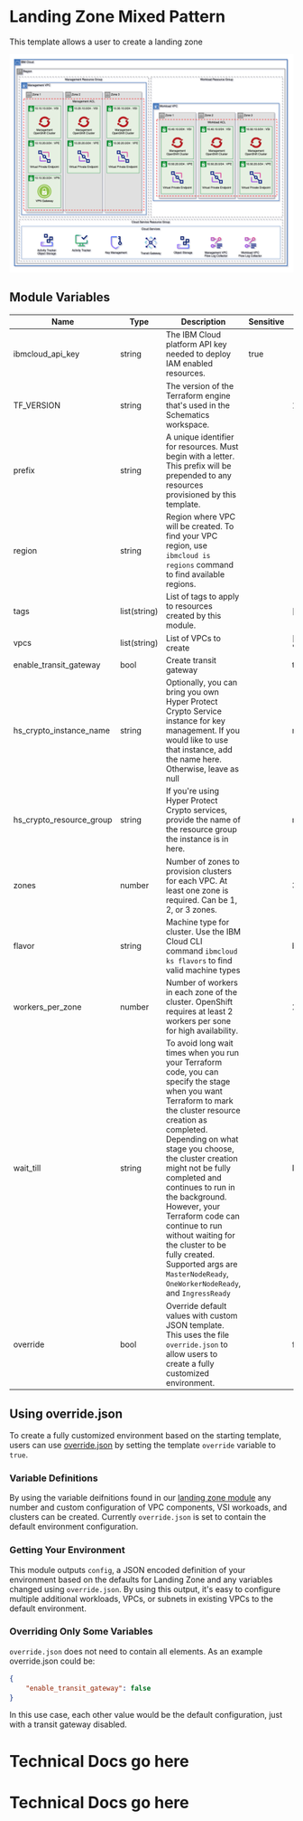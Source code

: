 # Landing Zone Mixed Pattern 

This template allows a user to create a landing zone

![roks](../../.docs/images/roks.png)

## Module Variables

Name                     | Type         | Description                                                                                                                                                                                                                                                                                                                                                                                                                                                                         | Sensitive | Default
------------------------ | ------------ | ----------------------------------------------------------------------------------------------------------------------------------------------------------------------------------------------------------------------------------------------------------------------------------------------------------------------------------------------------------------------------------------------------------------------------------------------------------------------------------- | --------- | --------------------------
ibmcloud_api_key         | string       | The IBM Cloud platform API key needed to deploy IAM enabled resources.                                                                                                                                                                                                                                                                                                                                                                                                              | true      | 
TF_VERSION               | string       | The version of the Terraform engine that's used in the Schematics workspace.                                                                                                                                                                                                                                                                                                                                                                                                        |           | 1.0
prefix                   | string       | A unique identifier for resources. Must begin with a letter. This prefix will be prepended to any resources provisioned by this template.                                                                                                                                                                                                                                                                                                                                           |           | 
region                   | string       | Region where VPC will be created. To find your VPC region, use `ibmcloud is regions` command to find available regions.                                                                                                                                                                                                                                                                                                                                                             |           | 
tags                     | list(string) | List of tags to apply to resources created by this module.                                                                                                                                                                                                                                                                                                                                                                                                                          |           | []
vpcs                     | list(string) | List of VPCs to create                                                                                                                                                                                                                                                                                                                                                                                                                                                              |           | ["management", "workload"]
enable_transit_gateway   | bool         | Create transit gateway                                                                                                                                                                                                                                                                                                                                                                                                                                                              |           | true
hs_crypto_instance_name  | string       | Optionally, you can bring you own Hyper Protect Crypto Service instance for key management. If you would like to use that instance, add the name here. Otherwise, leave as null                                                                                                                                                                                                                                                                                                     |           | null
hs_crypto_resource_group | string       | If you're using Hyper Protect Crypto services, provide the name of the resource group the instance is in here.                                                                                                                                                                                                                                                                                                                                                                      |           | null
zones                    | number       | Number of zones to provision clusters for each VPC. At least one zone is required. Can be 1, 2, or 3 zones.                                                                                                                                                                                                                                                                                                                                                                         |           | 3
flavor                   | string       | Machine type for cluster. Use the IBM Cloud CLI command `ibmcloud ks flavors` to find valid machine types                                                                                                                                                                                                                                                                                                                                                                           |           | bx2.16x64
workers_per_zone         | number       | Number of workers in each zone of the cluster. OpenShift requires at least 2 workers per sone for high availability.                                                                                                                                                                                                                                                                                                                                                                |           | 2
wait_till                | string       | To avoid long wait times when you run your Terraform code, you can specify the stage when you want Terraform to mark the cluster resource creation as completed. Depending on what stage you choose, the cluster creation might not be fully completed and continues to run in the background. However, your Terraform code can continue to run without waiting for the cluster to be fully created. Supported args are `MasterNodeReady`, `OneWorkerNodeReady`, and `IngressReady` |           | IngressReady
override                 | bool         | Override default values with custom JSON template. This uses the file `override.json` to allow users to create a fully customized environment.                                                                                                                                                                                                                                                                                                                                      |           | false

## Using override.json

To create a fully customized environment based on the starting template, users can use [override.json](./override.json) by setting the template `override` variable to `true`.

### Variable Definitions

By using the variable deifnitions found in our [landing zone module](../../landing-zone/) any number and custom configuration of VPC components, VSI workoads, and clusters can be created. Currently `override.json` is set to contain the default environment configuration.

### Getting Your Environment

This module outputs `config`, a JSON encoded definition of your environment based on the defaults for Landing Zone and any variables changed using `override.json`. By using this output, it's easy to configure multiple additional workloads, VPCs, or subnets in existing VPCs to the default environment.

### Overriding Only Some Variables

`override.json` does not need to contain all elements. As an example override.json could be:
```json
{
    "enable_transit_gateway": false
}
```

In this use case, each other value would be the default configuration, just with a transit gateway disabled.

# Technical Docs go here

# Technical Docs go here